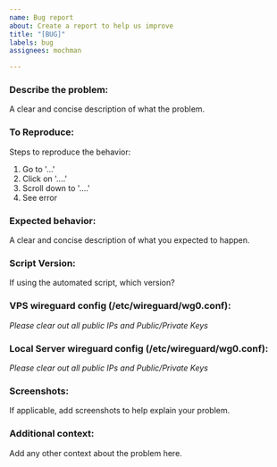 ```yaml
---
name: Bug report
about: Create a report to help us improve
title: "[BUG]"
labels: bug
assignees: mochman

---
```


### Describe the problem:
A clear and concise description of what the problem.

### To Reproduce:
Steps to reproduce the behavior:
1. Go to '...'
2. Click on '....'
3. Scroll down to '....'
4. See error

### Expected behavior:
A clear and concise description of what you expected to happen.

### Script Version:
If using the automated script, which version?

### VPS wireguard config (/etc/wireguard/wg0.conf):
*Please clear out all public IPs and Public/Private Keys*

### Local Server wireguard config (/etc/wireguard/wg0.conf):
*Please clear out all public IPs and Public/Private Keys*

### Screenshots:
If applicable, add screenshots to help explain your problem.

### Additional context:
Add any other context about the problem here.
